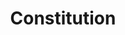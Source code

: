 ---
layout: project
title: "Constitution"
description: "Student-Faculty Senate Constitution"
header-img: "img/home-bg.jpg"
category: project1
---